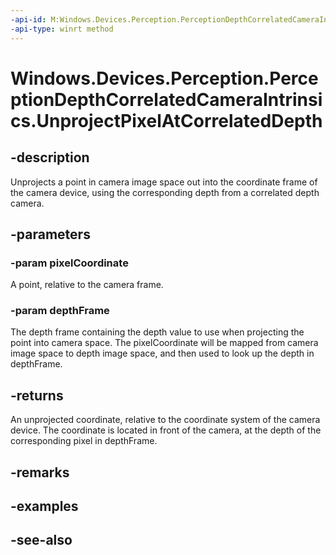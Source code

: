 ----api-id: M:Windows.Devices.Perception.PerceptionDepthCorrelatedCameraIntrinsics.UnprojectPixelAtCorrelatedDepth(Windows.Foundation.Point,Windows.Devices.Perception.PerceptionDepthFrame)
-api-type: winrt method
---<!-- Method syntaxpublic Windows.Foundation.Numerics.Vector3 UnprojectPixelAtCorrelatedDepth(Windows.Foundation.Point pixelCoordinate, Windows.Devices.Perception.PerceptionDepthFrame depthFrame)--># Windows.Devices.Perception.PerceptionDepthCorrelatedCameraIntrinsics.UnprojectPixelAtCorrelatedDepth## -descriptionUnprojects a point in camera image space out into the coordinate frame of the camera device, using the corresponding depth from a correlated depth camera.## -parameters### -param pixelCoordinateA point, relative to the camera frame.### -param depthFrameThe depth frame containing the depth value to use when projecting the point into camera space. The pixelCoordinate will be mapped from camera image space to depth image space, and then used to look up the depth in depthFrame.## -returnsAn unprojected coordinate, relative to the coordinate system of the camera device. The coordinate is located in front of the camera, at the depth of the corresponding pixel in depthFrame.## -remarks## -examples## -see-also